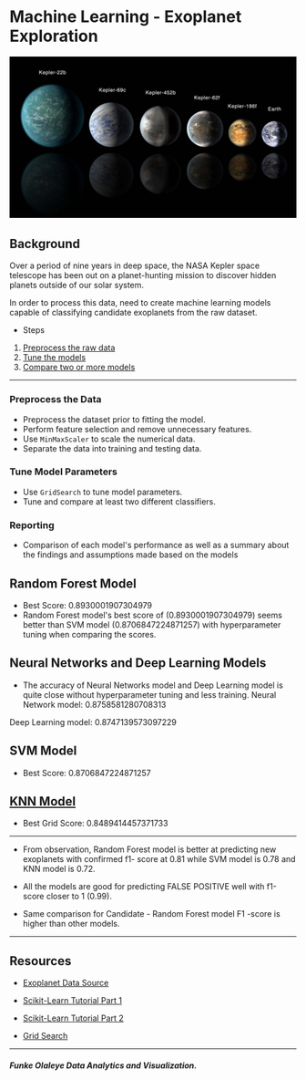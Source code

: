 # Machine Learning - Exoplanet Exploration

![exoplanets.jpg](Images/exoplanets.jpg)

## Background

Over a period of nine years in deep space, the NASA Kepler space telescope has been out on a planet-hunting mission to discover hidden planets outside of our solar system.

In order to process this data, need to create machine learning models capable of classifying candidate exoplanets from the raw dataset.

* Steps

1. [Preprocess the raw data](#Preprocessing)
2. [Tune the models](#Tune-Model-Parameters)
3. [Compare two or more models](#Evaluate-Model-Performance)

- - -

### Preprocess the Data

* Preprocess the dataset prior to fitting the model.
* Perform feature selection and remove unnecessary features.
* Use `MinMaxScaler` to scale the numerical data.
* Separate the data into training and testing data.

### Tune Model Parameters

* Use `GridSearch` to tune model parameters.
* Tune and compare at least two different classifiers.

### Reporting

* Comparison of each model's performance as well as a summary about the findings and assumptions made based on the models 

## Random Forest Model
* Best Score: 0.8930001907304979 
* Random Forest model's best score of (0.8930001907304979) seems better than SVM model (0.8706847224871257) with hyperparameter tuning when comparing the scores.


## Neural Networks and Deep Learning Models
* The accuracy of Neural Networks model and Deep Learning model is quite close without hyperparameter tuning and less training.
Neural Network model: 0.8758581280708313

Deep Learning model:  0.8747139573097229 

## SVM Model
* Best Score: 0.8706847224871257 

## [KNN Model](main_code/model_KNN.ipynb)
* Best Grid Score: 0.8489414457371733

- - -

* From observation, Random Forest model is better at predicting new exoplanets with confirmed f1- score at 0.81 while SVM model is 0.78 and KNN model is 0.72.

* All the models are good for predicting FALSE POSITIVE well with f1-score closer to 1 (0.99).

* Same comparison for Candidate - Random Forest model F1 -score is higher than other models.

- - -

## Resources

* [Exoplanet Data Source](https://www.kaggle.com/nasa/kepler-exoplanet-search-results)

* [Scikit-Learn Tutorial Part 1](https://www.youtube.com/watch?v=4PXAztQtoTg)

* [Scikit-Learn Tutorial Part 2](https://www.youtube.com/watch?v=gK43gtGh49o&t=5858s)

* [Grid Search](https://scikit-learn.org/stable/modules/grid_search.html)

- - -

#####  Funke Olaleye Data  Analytics and Visualization.
